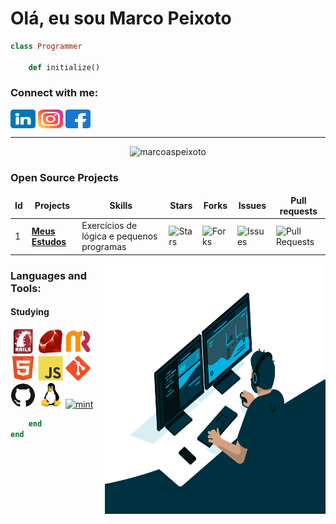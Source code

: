 # Olá, eu sou Marco Peixoto 

```ruby 
class Programmer

	def initialize() 
```

<p align="left">
    <h3 align="left">Connect with me:</h3>
    <a href="https://linkedin.com/in/marcoaspeixoto" target="_blank"><img align="center" src="https://github.com/marcoaspeixoto/marcoaspeixoto/blob/main/linkedin.png?raw=true" alt="marcoaspeixoto" height="30" width="40" /></a>
    <a href="https://www.instagram.com/marcoaspeixoto/" target="_blank"><img align="center" src="https://github.com/marcoaspeixoto/marcoaspeixoto/blob/main/instagram.png?raw=true" alt="marcoaspeixoto" height="30" width="40"/></a>
    <a href="https://www.facebook.com/marcoaspeixoto/" target="_blank"><img align="center" src="https://github.com/marcoaspeixoto/marcoaspeixoto/blob/main/facebook.png?raw=true" alt="marcoaspeixoto" height="30" width="40" /></a>    
</p>

---

<p align="center"> <img src="https://komarev.com/ghpvc/?username=marcoaspeixoto" alt="marcoaspeixoto" /> </p>


<h3>Open Source Projects</h3>
<table>
    <thead align="center">
        <tr border: none;>
            <td><b>Id</b></td>
	    <td><b>Projects</b></td>
	    <td><b>Skills</b></td>
            <td><b>Stars</b></td>
            <td><b>Forks</b></td>
            <td><b>Issues</b></td>
            <td><b>Pull requests</b></td>
        </tr>
    </thead>
    <tbody>
	<tr>
		<td>1</td>
            	<td><a href="https://github.com/marcodotcastro/Meus-Estudos"><b>Meus Estudos</b></a></td>
		<td>Exercícios de lógica e pequenos programas</td>
            	<td><img alt="Stars" src="https://img.shields.io/github/stars/marcoaspeixoto/Meus-Estudos?style=flat-square&labelColor=343b41" /></td>
            	<td><img alt="Forks" src="https://img.shields.io/github/forks/marcoaspeixoto/Meus-Estudos?style=flat-square&labelColor=343b41" /></td>
            	<td><img alt="Issues" src="https://img.shields.io/github/issues/marcoaspeixoto/Meus-Estudos?style=flat-square&labelColor=343b41" /></td>
            	<td><img alt="Pull Requests" src="https://img.shields.io/github/issues-pr/marcoaspeixoto/Meus-Estudos?style=flat-square&labelColor=343b41" /></td>
        </tr>
</tbody>
</table>

 <img align="right" alt="GIF" src="https://github.com/marcoaspeixoto/marcoaspeixoto/blob/main/code.gif?raw=true" width="70%" height="400px" />

<h3 align="left">Languages and Tools:</h3>
    <p align="left">
        <h4 align="left">Studying</h4>
        <a href="https://stackshare.io/rails" target="_blank"><img src="https://github.com/devicons/devicon/raw/master/icons/rails/rails-original-wordmark.svg" alt="rails" width="40" height="40" /></a>
        <a href="https://stackshare.io/ruby" target="_blank"><img src="https://github.com/devicons/devicon/raw/master/icons/ruby/ruby-original.svg" alt="ruby" width="40" height="40" /></a>
        <a href="https://stackshare.io/rubymine" target="_blank"><img src="https://github.com/devicons/devicon/raw/master/icons/rubymine/rubymine-original.svg" alt="rubymine" width="40" height="40" /></a>
	<a href="https://stackshare.io/html5" target="_blank"><img src="https://github.com/devicons/devicon/blob/master/icons/html5/html5-original.svg" alt="html" width="40" height="40" /></a>
	<a href="https://stackshare.io/javascript" target="_blank"><img src="https://github.com/devicons/devicon/raw/master/icons/javascript/javascript-original.svg" alt="javascript" width="40" height="40" /></a>
        <a href="https://stackshare.io/git" target="_blank"><img src="https://github.com/devicons/devicon/raw/master/icons/git/git-original.svg" alt="git" width="40" height="40" /></a>
        <a href="https://stackshare.io/github" target="_blank"><img src="https://github.com/devicons/devicon/raw/master/icons/github/github-original.svg" alt="github" width="40" height="40" /></a>
        <a href="https://stackshare.io/linux" target="_blank"><img src="https://github.com/devicons/devicon/raw/master/icons/linux/linux-original.svg" alt="linux" width="40" height="40" /></a>
        <a href="https://stackshare.io/linux-mint" target="_blank"><img src="https://upload.wikimedia.org/wikipedia/commons/3/3f/Linux_Mint_logo_without_wordmark.svg" alt="mint" width="40" height="40" /></a>
      </p>

```ruby 
	end 
end 
```
